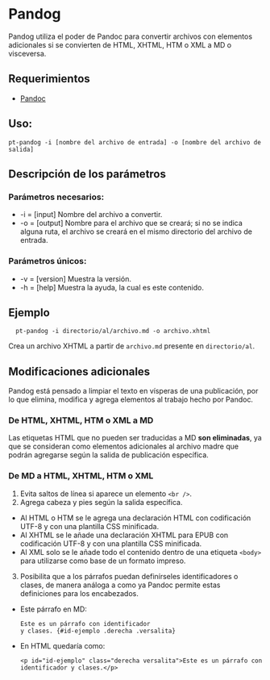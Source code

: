 # Pandog

Pandog utiliza el poder de Pandoc para convertir archivos con elementos adicionales si se convierten de HTML, XHTML, HTM o XML a MD o visceversa.

## Requerimientos

* [Pandoc](http://pandoc.org/)

## Uso:

  ```
  pt-pandog -i [nombre del archivo de entrada] -o [nombre del archivo de salida]
  ```

## Descripción de los parámetros

### Parámetros necesarios:

* -i = [input] Nombre del archivo a convertir.
* -o = [output] Nombre para el archivo que se creará; si no se indica alguna ruta, el archivo se creará en el mismo directorio del archivo de entrada.

### Parámetros únicos:

* -v = [version] Muestra la versión.
* -h = [help] Muestra la ayuda, la cual es este contenido.

## Ejemplo

```
  pt-pandog -i directorio/al/archivo.md -o archivo.xhtml
```

Crea un archivo XHTML a partir de `archivo.md` presente en `directorio/al`.

## Modificaciones adicionales

Pandog está pensado a limpiar el texto en vísperas de una publicación, por
lo que elimina, modifica y agrega elementos al trabajo hecho por Pandoc.

### De HTML, XHTML, HTM o XML a MD

Las etiquetas HTML que no pueden ser traducidas a MD **son eliminadas**, 
ya que se consideran como elementos adicionales al archivo madre que podrán
agregarse según la salida de publicación específica.

### De MD a HTML, XHTML, HTM o XML

1. Evita saltos de línea si aparece un elemento `<br />`.
2. Agrega cabeza y pies según la salida específica.
  * Al HTML o HTM se le agrega una declaración HTML con codificación UTF-8 
  y con una plantilla CSS minificada.
  * Al XHTML se le añade una declaración XHTML para EPUB con codificación
  UTF-8 y con una plantilla CSS minificada.
  * Al XML solo se le añade todo el contenido dentro de una etiqueta `<body>`
  para utilizarse como base de un formato impreso.
3. Posibilita que a los párrafos puedan definírseles identificadores o clases, 
de manera análoga a como ya Pandoc permite estas definiciones para los encabezados.
  * Este párrafo en MD:
  
    ```
    Este es un párrafo con identificador 
    y clases. {#id-ejemplo .derecha .versalita}
    ```
    
  * En HTML quedaría como:
  
    ```
    <p id="id-ejemplo" class="derecha versalita">Este es un párrafo con identificador y clases.</p>
    ```
